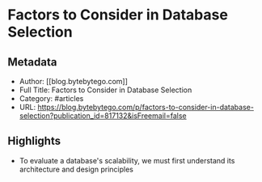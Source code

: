 # Factors to Consider in Database Selection

## Metadata
- Author: [[blog.bytebytego.com]]
- Full Title: Factors to Consider in Database Selection
- Category: #articles
- URL: https://blog.bytebytego.com/p/factors-to-consider-in-database-selection?publication_id=817132&isFreemail=false

## Highlights
- To evaluate a database's scalability, we must first understand its architecture and design principles

